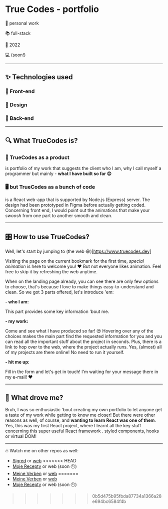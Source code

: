 # True Codes - portfolio

🤝 personal work

📚 full-stack

📅 2022

💻 (soon!)

____

## ✨ Technologies used

### 📱 Front-end


### 🎨 Design


### 🔧 Back-end


____

##  🔍 What TrueCodes is? 

### 🎁 TrueCodes as a product

is portfolio of my work that suggests the client who I am, why I call myself a programmer but mainly - **what I have built so far 😍**

### 🖥️ but TrueCodes as a bunch of code

is a React web-app that is supported by Node.js (Express) server. The design had been prototyped in Figma before actually getting coded. 
Concerning front end, I would point out the animations that make your *swoosh* from one part to another smooth and clean.  

____

## 🎛️ How to use TrueCodes? 

Well, let's start by jumping to (the web 😆)[https://www.truecodes.dev]

Visiting the page on the current bookmark for the first time, *special animation* is here to welcome you! ❤️ But not everyone likes animation. Feel free to skip it by refreshing the web anytime. 

When on the landing page already, you can see there are only few options to choose, that's because I love to make things easy-to-understand and clean. So we got 3 parts offered, let's introduce 'em:

**- who I am:**

This part provides some key information 'bout me.

**- my work:**

Come and see what I have produced so far! 😍 Hovering over any of the choices makes the main part find the requested information for you and you can read all the important stuff about the project in seconds. Plus, there is a link to hop over to the web, where the project actually runs. Yes, (almost) all of my projects are there online! No need to run it yourself.

**- hit me up:**

Fill in the form and let's get in touch! I'm waiting for your message there in my e-mail! ❤️  

___

## 🚀 What drove me? 

Bruh, I was so enthusiastic 'bout creating my own portfolio to let anyone get a taste of my work while getting to know me closer! But there were other reasons as well, of course, and **wanting to learn React was one of them**. Yes, this was my first React project, where I learnt all the key stuff concerning this super useful React framework . styled components, hooks or virtual DOM! 

___

🔥 Watch me on other repos as well:

- [Sigred](https://github.com/TrueCodes1/sigred_public.git) or [web](https://www.sigred.org)
<<<<<<< HEAD
- [Moje Recepty](https://github.com/TrueCodes1/moje_recepty.git) or web (soon 🕚)
- [Meine Verben](https://github.com/TrueCodes1/meine_verbs.git) or [web](http://www.meineverben.com)
=======
- [Meine Verben](https://github.com/TrueCodes1/meine_verbs.git) or [web](http://www.meineverben.com)
- [Moje Recepty](https://github.com/TrueCodes1/moje_recepty.git) or web (soon 🕚)
>>>>>>> 0b5d475b95fbda87734a1366a28e694bc6584f4b
